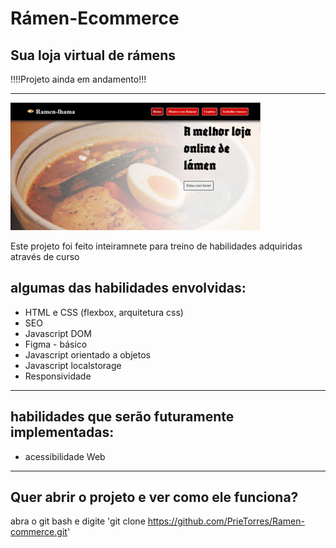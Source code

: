 <h1>Rámen-Ecommerce</h1>
<h2>Sua loja virtual de rámens</h2>
!!!!Projeto ainda em andamento!!!
<hr>

<img src="img/picasion.com_9aece9da051ed5eb6c34fa252f88b802.gif">

<p>
Este projeto foi feito inteiramnete para treino de habilidades adquiridas através de curso  
</p>

<h2>algumas das habilidades envolvidas:</h2>
<ul>
    <li>HTML e CSS (flexbox, arquitetura css)</li>
    <li>SEO</li>
    <li>Javascript DOM</li>
    <li>Figma - básico</li>
    <li>Javascript orientado a objetos</li>
    <li>Javascript localstorage</li>
    <li>Responsividade</li>
</ul>
<hr>

<h2>habilidades que serão futuramente implementadas:</h2>
<ul>
    <li>acessibilidade Web</li>
</ul>

<hr>

## Quer abrir o projeto e ver como ele funciona?

abra o git bash e digite 'git clone https://github.com/PrieTorres/Ramen-commerce.git'

